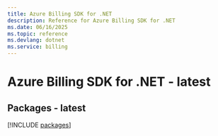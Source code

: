 ```yaml
---
title: Azure Billing SDK for .NET
description: Reference for Azure Billing SDK for .NET
ms.date: 06/16/2025
ms.topic: reference
ms.devlang: dotnet
ms.service: billing
---
```

# Azure Billing SDK for .NET - latest
## Packages - latest
[!INCLUDE [packages](billing-index.md)]